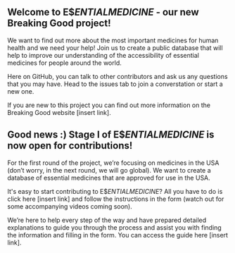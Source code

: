 ## Welcome to E$$ENTIAL MEDICINE$ - our new Breaking Good project! 

We want to find out more about the most important medicines for human health and we need your help! Join us to create a public database that will help to improve our understanding of the accessibility of essential medicines for people around the world.

Here on GitHub, you can talk to other contributors and ask us any questions that you may have. Head to the issues tab to join a converstation or start a new one.

If you are new to this project you can find out more information on the Breaking Good website [insert link]. 

## Good news :) Stage I of E$$ENTIAL MEDICINE$ is now open for contributions!

For the first round of the project, we’re focusing on medicines in the USA (don’t worry, in the next round, we will go global). We want to create a database of essential medicines that are approved for use in the USA.

It's easy to start contributing to E$$ENTIAL MEDICINE$? All you have to do is click here [insert link] and follow the instructions in the form (watch out for some accompanying videos coming soon). 

We’re here to help every step of the way and have prepared detailed explanations to guide you through the process and assist you with finding the information and filling in the form. You can access the guide here [insert link].
